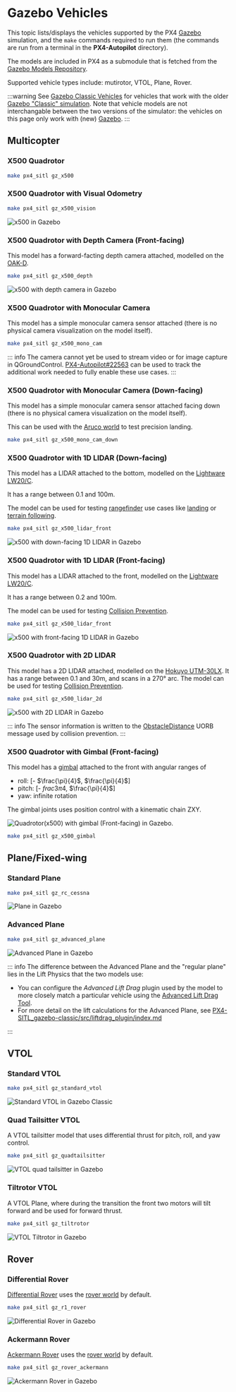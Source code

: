 # Gazebo Vehicles

This topic lists/displays the vehicles supported by the PX4 [Gazebo](../sim_gazebo_gz/index.md) simulation, and the `make` commands required to run them (the commands are run from a terminal in the **PX4-Autopilot** directory).

The models are included in PX4 as a submodule that is fetched from the [Gazebo Models Repository](../sim_gazebo_gz/gazebo_models.md).

Supported vehicle types include: mutirotor, VTOL, Plane, Rover.

:::warning
See [Gazebo Classic Vehicles](../sim_gazebo_classic/vehicles.md) for vehicles that work with the older [Gazebo "Classic" simulation](../sim_gazebo_classic/index.md).
Note that vehicle models are not interchangable between the two versions of the simulator: the vehicles on this page only work with (new) [Gazebo](../sim_gazebo_gz/index.md).
:::

## Multicopter

### X500 Quadrotor

```sh
make px4_sitl gz_x500
```

### X500 Quadrotor with Visual Odometry

```sh
make px4_sitl gz_x500_vision
```

![x500 in Gazebo](../../assets/simulation/gazebo/vehicles/x500.png)

### X500 Quadrotor with Depth Camera (Front-facing)

This model has a forward-facting depth camera attached, modelled on the [OAK-D](https://shop.luxonis.com/products/oak-d).

```sh
make px4_sitl gz_x500_depth
```

![x500 with depth camera in Gazebo](../../assets/simulation/gazebo/vehicles/x500_depth.png)

### X500 Quadrotor with Monocular Camera

This model has a simple monocular camera sensor attached (there is no physical camera visualization on the model itself).

```sh
make px4_sitl gz_x500_mono_cam
```

::: info
The camera cannot yet be used to stream video or for image capture in QGroundControl.
[PX4-Autopilot#22563](https://github.com/PX4/PX4-Autopilot/issues/22563) can be used to track the additional work needed to fully enable these use cases.
:::

### X500 Quadrotor with Monocular Camera (Down-facing)

This model has a simple monocular camera sensor attached facing down (there is no physical camera visualization on the model itself).

This can be used with the [Aruco world](../sim_gazebo_gz/worlds.md#aruco) to test precision landing.

```sh
make px4_sitl gz_x500_mono_cam_down
```

### X500 Quadrotor with 1D LIDAR (Down-facing)

This model has a LIDAR attached to the bottom, modelled on the [Lightware LW20/C](../sensor/sfxx_lidar.md).

It has a range between 0.1 and 100m.

The model can be used for testing [rangefinder](../sensor/rangefinders.md) use cases like [landing](../flight_modes_mc/land.md) or [terrain following](../flying/terrain_following_holding.md).

```sh
make px4_sitl gz_x500_lidar_front
```

![x500 with down-facing 1D LIDAR in Gazebo](../../assets/simulation/gazebo/vehicles/x500_lidar_down.png)

### X500 Quadrotor with 1D LIDAR (Front-facing)

This model has a LIDAR attached to the front, modelled on the [Lightware LW20/C](../sensor/sfxx_lidar.md).

It has a range between 0.2 and 100m.

The model can be used for testing [Collision Prevention](../computer_vision/collision_prevention.md#gazebo-simulation).

```sh
make px4_sitl gz_x500_lidar_front
```

![x500 with front-facing 1D LIDAR in Gazebo](../../assets/simulation/gazebo/vehicles/x500_lidar_front.png)

### X500 Quadrotor with 2D LIDAR

This model has a 2D LIDAR attached, modelled on the [Hokuyo UTM-30LX](https://www.hokuyo-aut.jp/search/single.php?serial=169).
It has a range between 0.1 and 30m, and scans in a 270° arc.
The model can be used for testing [Collision Prevention](../computer_vision/collision_prevention.md#gazebo-simulation).

```sh
make px4_sitl gz_x500_lidar_2d
```

![x500 with 2D LIDAR in Gazebo](../../assets/simulation/gazebo/vehicles/x500_lidar_2d.png)

::: info
The sensor information is written to the [ObstacleDistance](../msg_docs/ObstacleDistance.md) UORB message used by collision prevention.
:::

### X500 Quadrotor with Gimbal (Front-facing)

This model has a [gimbal](../advanced/gimbal_control.md) attached to the front with angular ranges of

- roll: [- $\frac{\pi}{4}$, $\frac{\pi}{4}$]
- pitch: [- $frac{3\pi}{4}$, $\frac{\pi}{4}$]
- yaw: infinite rotation

The gimbal joints uses position control with a kinematic chain ZXY.

![Quadrotor(x500) with gimbal (Front-facing) in Gazebo](../../assets/simulation/gazebo/vehicles/x500_gimbal.png).

```sh
make px4_sitl gz_x500_gimbal
```

## Plane/Fixed-wing

### Standard Plane

```sh
make px4_sitl gz_rc_cessna
```

![Plane in Gazebo](../../assets/simulation/gazebo/vehicles/rc_cessna.png)

### Advanced Plane

<Badge type="tip" text="PX4 v1.15" />

```sh
make px4_sitl gz_advanced_plane
```

![Advanced Plane in Gazebo](../../assets/simulation/gazebo/vehicles/advanced_plane.png)

::: info
The difference between the Advanced Plane and the "regular plane" lies in the Lift Physics that the two models use:

- You can configure the _Advanced Lift Drag_ plugin used by the model to more closely match a particular vehicle using the [Advanced Lift Drag Tool](../sim_gazebo_gz/tools_avl_automation.md).
- For more detail on the lift calculations for the Advanced Plane, see [PX4-SITL_gazebo-classic/src/liftdrag_plugin/index.md](https://github.com/PX4/PX4-SITL_gazebo-classic/blob/20ded0757b4f2cb362833538716caf1e938b162a/src/liftdrag_plugin/index.md)

:::

## VTOL

### Standard VTOL

```sh
make px4_sitl gz_standard_vtol
```

![Standard VTOL in Gazebo Classic](../../assets/simulation/gazebo/vehicles/standard_vtol.png)

### Quad Tailsitter VTOL

A VTOL tailsitter model that uses differential thrust for pitch, roll, and yaw control.

```sh
make px4_sitl gz_quadtailsitter
```

![VTOL quad tailsitter in Gazebo](../../assets/simulation/gazebo/vehicles/vtol_quad_tailsitter.png)

### Tiltrotor VTOL

A VTOL Plane, where during the transition the front two motors will tilt forward and be used for forward thrust.

```sh
make px4_sitl gz_tiltrotor
```

![VTOL Tiltrotor in Gazebo](../../assets/simulation/gazebo/vehicles/vtol_tiltrotor.png)

## Rover

### Differential Rover

[Differential Rover](../frames_rover/differential.md) uses the [rover world](../sim_gazebo_gz/worlds.md#rover) by default.

```sh
make px4_sitl gz_r1_rover
```

![Differential Rover in Gazebo](../../assets/simulation/gazebo/vehicles/rover_differential.png)

### Ackermann Rover

[Ackermann Rover](../frames_rover/ackermann.md) uses the [rover world](../sim_gazebo_gz/worlds.md#rover) by default.

```sh
make px4_sitl gz_rover_ackermann
```

![Ackermann Rover in Gazebo](../../assets/simulation/gazebo/vehicles/rover_ackermann.png)

